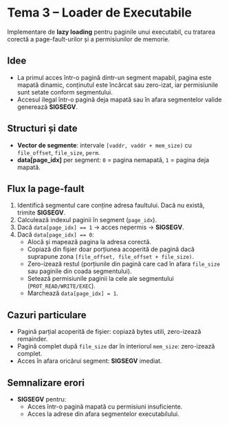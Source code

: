 # Tema 3 – Loader de Executabile

Implementare de **lazy loading** pentru paginile unui executabil, cu tratarea corectă a page-fault-urilor și a permisiunilor de memorie.

## Idee
- La primul acces într-o pagină dintr-un segment mapabil, pagina este mapată dinamic, conținutul este încărcat sau zero-izat, iar permisiunile sunt setate conform segmentului.
- Accesul ilegal într-o pagină deja mapată sau în afara segmentelor valide generează **SIGSEGV**.

## Structuri și date
- **Vector de segmente**: intervale `[vaddr, vaddr + mem_size)` cu `file_offset`, `file_size`, `perm`.
- **data[page_idx]** per segment: `0` = pagina nemapată, `1` = pagina deja mapată.

## Flux la page-fault
1. Identifică segmentul care conține adresa faultului. Dacă nu există, trimite **SIGSEGV**.
2. Calculează indexul paginii în segment (`page_idx`).
3. Dacă `data[page_idx] == 1` → acces nepermis → **SIGSEGV**.
4. Dacă `data[page_idx] == 0`:
   - Alocă și mapează pagina la adresa corectă.
   - Copiază din fișier doar porțiunea acoperită de pagină dacă suprapune zona `[file_offset, file_offset + file_size)`.
   - Zero-izează restul (porțiunile din pagină care cad în afara `file_size` sau paginile din coada segmentului).
   - Setează permisiunile paginii la cele ale segmentului (`PROT_READ/WRITE/EXEC`).
   - Marchează `data[page_idx] = 1`.

## Cazuri particulare
- Pagină parțial acoperită de fișier: copiază bytes utili, zero-izează remainder.
- Pagină complet după `file_size` dar în interiorul `mem_size`: zero-izează complet.
- Acces în afara oricărui segment: **SIGSEGV** imediat.

## Semnalizare erori
- **SIGSEGV** pentru:
  - Acces într-o pagină mapată cu permisiuni insuficiente.
  - Acces la adrese din afara segmentelor executabilului.
